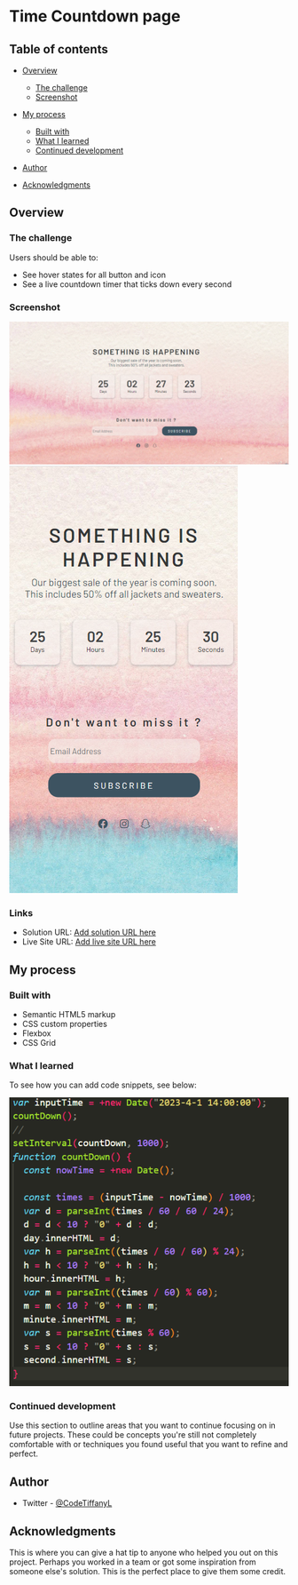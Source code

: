 # Time Countdown page

## Table of contents

- [Overview](#overview)
  - [The challenge](#the-challenge)
  - [Screenshot](#screenshot)
- [My process](#my-process)

  - [Built with](#built-with)
  - [What I learned](#what-i-learned)
  - [Continued development](#continued-development)

- [Author](#author)
- [Acknowledgments](#acknowledgments)

## Overview

### The challenge

Users should be able to:

- See hover states for all button and icon
- See a live countdown timer that ticks down every second

### Screenshot

![Desktop](./ScreenShot/Desktop.png)
![mobile](./ScreenShot/mobile.png)

### Links

- Solution URL: [Add solution URL here](https://your-solution-url.com)
- Live Site URL: [Add live site URL here](https://your-live-site-url.com)

## My process

### Built with

- Semantic HTML5 markup
- CSS custom properties
- Flexbox
- CSS Grid

### What I learned

To see how you can add code snippets, see below:

![JS- setInterval](./ScreenShot/code.png)

### Continued development

Use this section to outline areas that you want to continue focusing on in future projects. These could be concepts you're still not completely comfortable with or techniques you found useful that you want to refine and perfect.

## Author

- Twitter - [@CodeTiffanyL](https://twitter.com/CodeTiffanyL)

## Acknowledgments

This is where you can give a hat tip to anyone who helped you out on this project. Perhaps you worked in a team or got some inspiration from someone else's solution. This is the perfect place to give them some credit.

